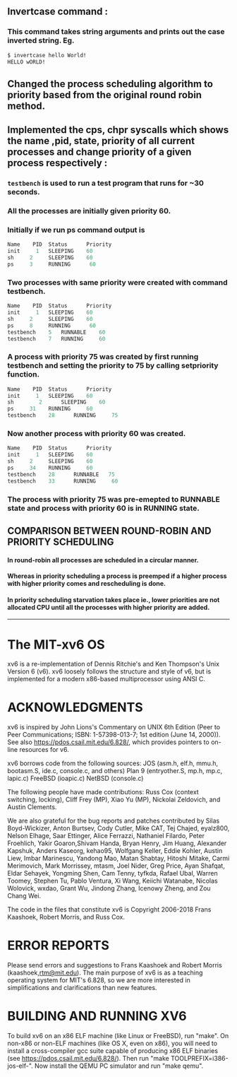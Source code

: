 ## Invertcase command :
### This command takes string arguments and prints out the case inverted string. Eg.
```bash
$ invertcase hello World!
HELLO wORLD!
```
## Changed the process scheduling algorithm to priority based from the original round robin method.
## Implemented the cps, chpr syscalls which shows the name ,pid, state, priority of all current processes and change priority of a given process respectively :

### ```testbench``` is used to run a test program that runs for ~30 seconds.

### All the processes are initially given priority 60.

### Initially if we run ps command output is

```python
Name	PID	 Status	     Priority
init 	 1 	 SLEEPING 	 60
sh 	   2 	 SLEEPING 	 60
ps 	   3 	 RUNNING 	  60
```

### Two processes with same priority were created with command testbench.

```python
Name	PID	 Status	     Priority
init 	 1 	 SLEEPING 	 60
sh 	   2 	 SLEEPING 	 60
ps 	   8 	 RUNNING 	  60
testbench 	 5 	 RUNNABLE 	 60
testbench 	 7 	 RUNNING  	 60
```

### A process with priority 75 was created by first running testbench and setting the priority to 75 by calling setpriority function.

```python
Name	PID	 Status	     Priority
init 	 1 	 SLEEPING 	 60
sh  	  2 	 SLEEPING 	 60
ps 	   31 	 RUNNING 	 60
testbench 	 28 	 RUNNING 	 75
```

### Now another process with priority 60 was created.

```python
Name	PID	 Status	     Priority
init 	 1 	 SLEEPING 	 60
sh 	   2 	 SLEEPING 	 60
ps 	   34 	 RUNNING 	 60
testbench 	 28 	 RUNNABLE 	75
testbench 	 33 	 RUNNING 	 60
```

### The process with priority 75 was pre-emepted to RUNNABLE state and process with priority 60 is in RUNNING state.

## COMPARISON BETWEEN ROUND-ROBIN AND PRIORITY SCHEDULING

#### In round-robin all processes are scheduled in a circular manner.

#### Whereas in priority scheduling a process is preemped if a higher process with higher priority comes and rescheduling is done.

#### In priority scheduling starvation takes place ie., lower priorities are not allocated CPU until all the processes with higher priority are added.

* * *

# The MIT-xv6 OS

xv6 is a re-implementation of Dennis Ritchie's and Ken Thompson's Unix
Version 6 (v6).  xv6 loosely follows the structure and style of v6,
but is implemented for a modern x86-based multiprocessor using ANSI C.

# ACKNOWLEDGMENTS

xv6 is inspired by John Lions's Commentary on UNIX 6th Edition (Peer
to Peer Communications; ISBN: 1-57398-013-7; 1st edition (June 14,
2000)). See also <https://pdos.csail.mit.edu/6.828/>, which
provides pointers to on-line resources for v6.

xv6 borrows code from the following sources:
    JOS (asm.h, elf.h, mmu.h, bootasm.S, ide.c, console.c, and others)
    Plan 9 (entryother.S, mp.h, mp.c, lapic.c)
    FreeBSD (ioapic.c)
    NetBSD (console.c)

The following people have made contributions: Russ Cox (context switching,
locking), Cliff Frey (MP), Xiao Yu (MP), Nickolai Zeldovich, and Austin
Clements.

We are also grateful for the bug reports and patches contributed by Silas
Boyd-Wickizer, Anton Burtsev, Cody Cutler, Mike CAT, Tej Chajed, eyalz800,
Nelson Elhage, Saar Ettinger, Alice Ferrazzi, Nathaniel Filardo, Peter
Froehlich, Yakir Goaron,Shivam Handa, Bryan Henry, Jim Huang, Alexander
Kapshuk, Anders Kaseorg, kehao95, Wolfgang Keller, Eddie Kohler, Austin
Liew, Imbar Marinescu, Yandong Mao, Matan Shabtay, Hitoshi Mitake, Carmi
Merimovich, Mark Morrissey, mtasm, Joel Nider, Greg Price, Ayan Shafqat,
Eldar Sehayek, Yongming Shen, Cam Tenny, tyfkda, Rafael Ubal, Warren
Toomey, Stephen Tu, Pablo Ventura, Xi Wang, Keiichi Watanabe, Nicolas
Wolovick, wxdao, Grant Wu, Jindong Zhang, Icenowy Zheng, and Zou Chang Wei.

The code in the files that constitute xv6 is
Copyright 2006-2018 Frans Kaashoek, Robert Morris, and Russ Cox.

# ERROR REPORTS

Please send errors and suggestions to Frans Kaashoek and Robert Morris
(kaashoek,rtm@mit.edu). The main purpose of xv6 is as a teaching
operating system for MIT's 6.828, so we are more interested in
simplifications and clarifications than new features.

# BUILDING AND RUNNING XV6

To build xv6 on an x86 ELF machine (like Linux or FreeBSD), run
"make". On non-x86 or non-ELF machines (like OS X, even on x86), you
will need to install a cross-compiler gcc suite capable of producing
x86 ELF binaries (see <https://pdos.csail.mit.edu/6.828/>).
Then run "make TOOLPREFIX=i386-jos-elf-". Now install the QEMU PC
simulator and run "make qemu".
